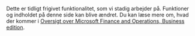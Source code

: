 Dette er tidligt frigivet funktionalitet, som vi stadig arbejder på. Funktioner og indholdet på denne side kan blive ændret. Du kan læse mere om, hvad der kommer i [Oversigt over Microsoft Finance and Operations, Business edition](https://go.microsoft.com/fwlink/?linkid=842139).